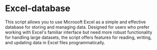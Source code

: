 # Excel-database
This script allows you to use Microsoft Excel as a simple and effective database for storing and managing data. Designed for users who prefer working with Excel's familiar interface but need more robust functionality for handling large datasets, the script offers features for reading, writing, and updating data in Excel files programmatically. 
